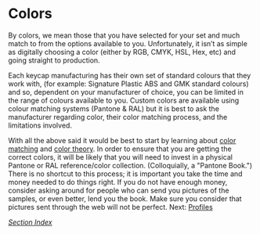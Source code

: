 # Colors

By colors, we mean those that you have selected for your set and much match to from the options available to you. Unfortunately, it isn’t as simple as digitally choosing a color (either by RGB, CMYK, HSL, Hex, etc) and going straight to production.

Each keycap manufacturing has their own set of standard colours that they work with, (for example: Signature Plastic ABS and GMK standard colours) and so, dependent on your manufacturer of choice, you can be limited in the range of colours available to you. Custom colors are available using colour matching systems (Pantone & RAL) but it is best to ask the manufacturer regarding color, their color matching process, and the limitations involved.


With all the above said it would be best to start by learning about [color matching](https://www.sciencedirect.com/topics/engineering/color-matching) and [color theory](https://www.interaction-design.org/literature/topics/color-theory). In order to ensure that you are getting the correct colors, it will be likely that you will need to invest in a physical Pantone or RAL reference/color collection. (Colloquially, a "Pantone Book.")  There is no shortcut to this process; it is important you take the time and money needed to do things right. If you do not have enough money, consider asking around for people who can send you pictures of the samples, or even better, lend you the book. Make sure you consider that pictures sent through the web will not be perfect.
Next: [Profiles](./profiles.md)

*[Section Index](./index.md)*
